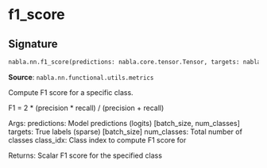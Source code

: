 # f1_score

## Signature

```python
nabla.nn.f1_score(predictions: nabla.core.tensor.Tensor, targets: nabla.core.tensor.Tensor, num_classes: int, class_idx: int = 0) -> nabla.core.tensor.Tensor
```

**Source**: `nabla.nn.functional.utils.metrics`

Compute F1 score for a specific class.

F1 = 2 * (precision * recall) / (precision + recall)

Args:
    predictions: Model predictions (logits) [batch_size, num_classes]
    targets: True labels (sparse) [batch_size]
    num_classes: Total number of classes
    class_idx: Class index to compute F1 score for

Returns:
    Scalar F1 score for the specified class

